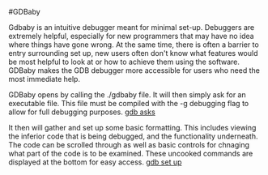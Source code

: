 #GDBaby

Gdbaby is an intuitive debugger meant for minimal set-up. Debuggers are extremely helpful, especially for new programmers that may have no idea where things have gone wrong. At the same time, there is often a barrier to entry surrounding set up, new users often don't know what features would be most helpful to look at or how to achieve them using the software. GDBaby makes the GDB debugger more accessible for users who need the most immediate help. 

GDBaby opens by calling the ./gdbaby file. It will then simply ask for an executable file. This file must be compiled with the -g debugging flag to allow for full debugging purposes. 
[gdb asks](images/startup.png)

It then will gather and set up some basic formatting. This includes viewing the inferior code that is being debugged, and the functionality underneath. The code can be scrolled through as well as basic controls for chnaging what part of the code is to be examined. These uncooked commands are displayed at the bottom for easy access. 
[gdb set up](images/gdb.png)
